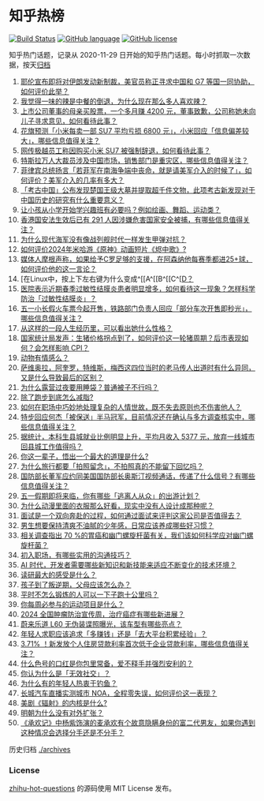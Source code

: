 # 知乎热榜
[![Build Status](https://github.com/ToWeLong/zhihu-hot-questions/workflows/CI/badge.svg)](https://github.com/ToWeLong/zhihu-hot-questions/actions)
[![GitHub language](https://img.shields.io/badge/language-golang-orange.svg)](https://golang.org/)
[![GitHub license](https://img.shields.io/github/license/ToWeLong/zhihu-hot-questions)](https://github.com/ToWeLong/zhihu-hot-questions/blob/main/LICENSE)

知乎热门话题，记录从 2020-11-29 日开始的知乎热门话题。每小时抓取一次数据，按天[归档](./archives)

<!-- BEGIN -->

1. [耶伦宣布即将对伊朗发动新制裁，美官员称正寻求中国和 G7 等国一同协助，如何评价此举？](https://www.zhihu.com/question/653212659)
1. [我觉得一味的辣是中餐的倒退，为什么现在那么多人喜欢辣？](https://www.zhihu.com/question/646246038)
1. [上市公司董事的母亲买股票，一个多月赚 4200 元，董事致歉，公司称她未向儿子寻求意见，如何看待此事？](https://www.zhihu.com/question/653202062)
1. [花旗预测「小米每卖一部 SU7 平均亏损 6800 元」，小米回应「信息偏差较大」，哪些信息值得关注？](https://www.zhihu.com/question/653008408)
1. [网传极越员工称因购买小米 SU7 被强制辞退，如何看待此事？](https://www.zhihu.com/question/653142576)
1. [特斯拉万人大裁员涉及中国市场，销售部门是重灾区，哪些信息值得关注？](https://www.zhihu.com/question/653235205)
1. [菲律宾总统扬言「若菲军在南海争端中丧命，就是请美军介入的时候了」，如何评价？美军介入的几率有多大？](https://www.zhihu.com/question/653223862)
1. [「考古中国」公布发现楚国王级大墓并提取超千件文物，此项考古新发现对于中国历史的研究有什么重要意义？](https://www.zhihu.com/question/653205732)
1. [让小孩从小学开始学兴趣班有必要吗？例如绘画、舞蹈、运动类？](https://www.zhihu.com/question/443411895)
1. [香港国安法生效后已有 291 人因涉嫌危害国家安全被捕，有哪些信息值得关注？](https://www.zhihu.com/question/653212512)
1. [为什么现代海军没有像战列舰时代一样发生甲弹对抗？](https://www.zhihu.com/question/653130749)
1. [如何评价2024年米哈游《原神》动画短片《烬中歌》?](https://www.zhihu.com/question/653137553)
1. [媒体人摩根声称，如果给予C罗足够的支援，在阿森纳他每赛季都进25+球，如何评价他的这一言论？](https://www.zhihu.com/question/653028373)
1. [在Linux中，按上下左右键为什么变成^[[A^[[B^[[C^[[D？](https://www.zhihu.com/question/31429658)
1. [医院表示近期春季过敏性结膜炎患者明显增多，如何看待这一现象？怎样科学防治「过敏性结膜炎」？](https://www.zhihu.com/question/652687885)
1. [五一小长假火车票今起开售，铁路部门负责人回应「部分车次开售即秒光」，哪些信息值得关注？](https://www.zhihu.com/question/653242373)
1. [从这样的一段人生经历里，可以看出她什么性格？](https://www.zhihu.com/question/652859247)
1. [国家统计局发声：生猪价格拐点到了，如何评价这一轮猪周期？后市表现如何？会怎样影响 CPI？](https://www.zhihu.com/question/653111368)
1. [动物有情感么？](https://www.zhihu.com/question/653232235)
1. [萨维奥拉，阿奎罗，特维斯，梅西这四位当时的老马传人出道时有什么异同，又是什么导致最后的区别？](https://www.zhihu.com/question/651874821)
1. [为什么露营过夜要用睡袋？普通被子不行吗？](https://www.zhihu.com/question/649347798)
1. [除了跑步到底怎么减脂?](https://www.zhihu.com/question/650318977)
1. [如何在职场中巧妙地处理复杂的人情世故，既不失去原则也不伤害他人？](https://www.zhihu.com/question/650786603)
1. [特步回应何杰「被保送」半马冠军，目前情况还在确认与多方调查核实中，哪些信息值得关注？](https://www.zhihu.com/question/653000098)
1. [据统计，本科生县城就业比例明显上升，平均月收入 5377 元，放弃一线城市回县城工作值得吗？](https://www.zhihu.com/question/653211954)
1. [你这一辈子，悟出一个最大的道理是什么?](https://www.zhihu.com/question/599006651)
1. [为什么旅行都要「拍照留念」，不拍照真的不能留下回忆吗？](https://www.zhihu.com/question/651130036)
1. [国防部长董军应约同美国国防部长奥斯汀视频通话，传递了什么信号？有哪些信息值得关注？](https://www.zhihu.com/question/653203082)
1. [五一假期即将来临，你有哪些「逃离人从众」的出游计划？](https://www.zhihu.com/question/652716386)
1. [为什么动漫里面的衣服那么好看，现实中没有人设计成那种呢？](https://www.zhihu.com/question/628634883)
1. [面试是一个双向奔赴的过程，如何通过面试来评判这家公司是否值得去？](https://www.zhihu.com/question/651409205)
1. [男生想要保持清爽不油腻的少年感，日常应该养成哪些好习惯？](https://www.zhihu.com/question/648442967)
1. [相关调查指出 70 %的胃癌和幽门螺旋杆菌有关，我们该如何科学应对幽门螺旋杆菌？](https://www.zhihu.com/question/653112580)
1. [初入职场，有哪些实用的沟通技巧？](https://www.zhihu.com/question/653215923)
1. [AI 时代，开发者需要哪些新知识和新技能来适应不断变化的技术环境？](https://www.zhihu.com/question/652499226)
1. [读研最大的感受是什么？](https://www.zhihu.com/question/265574839)
1. [孩子到了叛逆期，父母应该怎么办？](https://www.zhihu.com/question/650810136)
1. [平时不怎么锻炼的人可以一下子跑十公里吗？](https://www.zhihu.com/question/649732045)
1. [你每周必参与的运动项目是什么？](https://www.zhihu.com/question/652617975)
1. [2024 全国肿瘤防治宣传周，治疗癌症有哪些新进展？](https://www.zhihu.com/question/652715466)
1. [蔚来乐道 L60 无伪装谍照曝光，该车型有哪些亮点？](https://www.zhihu.com/question/652732383)
1. [年轻人求职应该追求「多赚钱」还是「去大平台积累经验」？](https://www.zhihu.com/question/651137007)
1. [3.71% ！新发放个人住房贷款利率首次低于企业贷款利率，哪些信息值得关注？](https://www.zhihu.com/question/653008170)
1. [什么色号的口红是你包里常备，爱不释手并强烈安利的？](https://www.zhihu.com/question/647690023)
1. [你认为什么是「无效社交」？](https://www.zhihu.com/question/652970742)
1. [为什么有的年轻人热衷于钓鱼？](https://www.zhihu.com/question/650198712)
1. [长城汽车直播实测城市 NOA，全程零失误，如何评价这一表现？](https://www.zhihu.com/question/653224497)
1. [美剧《辐射》的内核是什么?](https://www.zhihu.com/question/652640098)
1. [明朝为什么没有对外扩张？](https://www.zhihu.com/question/572800919)
1. [《承欢记》中杨紫饰演的麦承欢有个故意隐瞒身份的富二代男友，如果你遇到这种情况会选择分手还是不分手？](https://www.zhihu.com/question/652424219)

<!-- END -->

历史归档 [./archives](./archives)


### License
[zhihu-hot-questions](https://github.com/towelong/zhihu-hot-questions) 的源码使用 MIT License 发布。